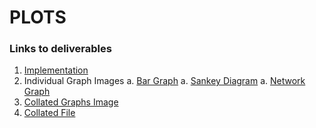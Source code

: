 # PLOTS

### Links to deliverables
1. [Implementation](plots.ipynb)
2. Individual Graph Images
    a. [Bar Graph](./assets/bar_graph.png)
    a. [Sankey Diagram](./assets/sankey_diagram.png)
    a. [Network Graph](./assets/network_graph.png)
3. [Collated Graphs Image](./assets/collated_graph.png)
4. [Collated File](collated_graph.pdf)